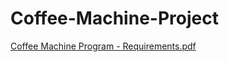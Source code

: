 # Coffee-Machine-Project

[Coffee Machine Program - Requirements.pdf](https://github.com/Chaitya02/Coffee-Machine-Project/files/11832187/Coffee.Machine.Program.-.Requirements.pdf)
